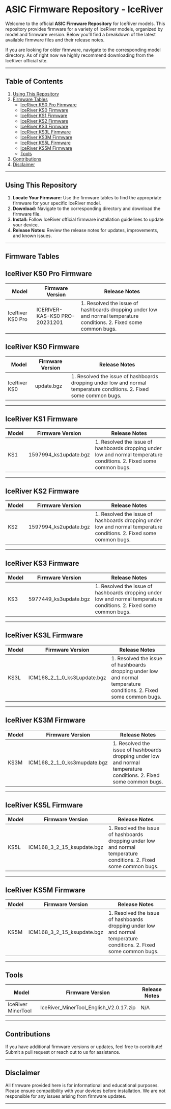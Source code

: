 # **ASIC Firmware Repository - IceRiver**

Welcome to the official **ASIC Firmware Repository** for IceRiver models. This repository provides firmware for a variety of IceRiver models, organized by model and firmware version. Below you’ll find a breakdown of the latest available firmware files and their release notes. 

If you are looking for older firmware, navigate to the corresponding model directory. As of right now we highly recommend downloading from the IceRiver official site.

---

## **Table of Contents**
1. [Using This Repository](#using-this-repository)
2. [Firmware Tables](#firmware-tables)
    - [IceRiver KS0 Pro Firmware](#IceRiver-KS0-Pro-firmware)
    - [IceRiver KS0 Firmware](#IceRiver-KS0-firmware)
    - [IceRiver KS1 Firmware](#[IceRiver-KS1-firmware)
    - [IceRiver KS2 Firmware](#IceRiver-KS2-firmware)
    - [IceRiver KS3 Firmware](#IceRiver-KS3-firmware)
    - [IceRiver KS3L Firmware](#IceRiver-KS3L-firmware)
    - [IceRiver KS3M Firmware](#IceRiver-KS3M-firmware)
    - [IceRiver KS5L Firmware](#IceRiver-KS5L-firmware)
    - [IceRiver KS5M Firmware](#IceRiver-KS5M-firmware)
    - [Tools](#Tools)
3. [Contributions](#contributions)
4. [Disclaimer](#disclaimer)

---

## **Using This Repository**
1. **Locate Your Firmware:** Use the firmware tables to find the appropriate firmware for your specific IceRiver model.
2. **Download:** Navigate to the corresponding directory and download the firmware file.
3. **Install:** Follow IceRiver official firmware installation guidelines to update your device.
4. **Release Notes:** Review the release notes for updates, improvements, and known issues.

---

## **Firmware Tables**

## **IceRiver KS0 Pro Firmware**

| **Model**   | **Firmware Version** | **Release Notes**                 |
|-------------|-----------------------|------------------------------------|
| IceRiver KS0 Pro | ICERIVER-KAS-KS0 PRO-20231201 |1. Resolved the issue of hashboards dropping under low and normal temperature conditions. 2. Fixed some common bugs.  |

## **IceRiver KS0 Firmware**

| **Model**   | **Firmware Version** | **Release Notes**                 |
|-------------|-----------------------|------------------------------------|
| IceRiver KS0 |  update.bgz | 1. Resolved the issue of hashboards dropping under low and normal temperature conditions. 2. Fixed some common bugs. |
---
## **IceRiver KS1 Firmware**

| **Model**   | **Firmware Version** | **Release Notes**                 |
|-------------|-----------------------|------------------------------------|
| KS1 |  1597994_ks1update.bgz | 1. Resolved the issue of hashboards dropping under low and normal temperature conditions. 2. Fixed some common bugs.   |
---
## **IceRiver KS2 Firmware**

| **Model**   | **Firmware Version** | **Release Notes**                 |
|-------------|-----------------------|------------------------------------|
| KS2 | 1597994_ks2update.bgz   | 1. Resolved the issue of hashboards dropping under low and normal temperature conditions. 2. Fixed some common bugs. |
---
## **IceRiver KS3 Firmware**

| **Model**   | **Firmware Version** | **Release Notes**                 |
|-------------|-----------------------|------------------------------------|
| KS3| 5977449_ks3update.bgz   | 1. Resolved the issue of hashboards dropping under low and normal temperature conditions. 2. Fixed some common bugs. |
---
## **IceRiver KS3L Firmware**

| **Model**   | **Firmware Version** | **Release Notes**                 |
|-------------|-----------------------|------------------------------------|
| KS3L | ICM168_2_1_0_ks3Lupdate.bgz   | 1. Resolved the issue of hashboards dropping under low and normal temperature conditions. 2. Fixed some common bugs. |
---
## **IceRiver KS3M Firmware**

| **Model**   | **Firmware Version** | **Release Notes**                 |
|-------------|-----------------------|------------------------------------|
| KS3M | ICM168_2_1_0_ks3mupdate.bgz   | 1. Resolved the issue of hashboards dropping under low and normal temperature conditions. 2. Fixed some common bugs. |
---
## **IceRiver KS5L Firmware**

| **Model**   | **Firmware Version** | **Release Notes**                 |
|-------------|-----------------------|------------------------------------|
| KS5L | ICM168_3_2_15_ksupdate.bgz   | 1. Resolved the issue of hashboards dropping under low and normal temperature conditions. 2. Fixed some common bugs. |
---
## **IceRiver KS5M Firmware**

| **Model**   | **Firmware Version** | **Release Notes**                 |
|-------------|-----------------------|------------------------------------|
| KS5M | ICM168_3_2_15_ksupdate.bgz   | 1. Resolved the issue of hashboards dropping under low and normal temperature conditions. 2. Fixed some common bugs. |
---

## **Tools**

| **Model**   | **Firmware Version** | **Release Notes**                 |
|-------------|-----------------------|------------------------------------|
| IceRiver MinerTool| IceRiver_MinerTool_English_V2.0.17.zip   | N/A |
---

## **Contributions**
If you have additional firmware versions or updates, feel free to contribute! Submit a pull request or reach out to us for assistance.

---

## **Disclaimer**
All firmware provided here is for informational and educational purposes. Please ensure compatibility with your devices before installation. We are not responsible for any issues arising from firmware updates.

---
